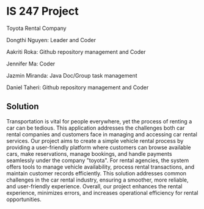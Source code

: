 # IS 247 Project

Toyota Rental Company

Dongthi Nguyen: Leader and Coder

Aakriti Roka: Github repository management and Coder

Jennifer Ma: Coder

Jazmin Miranda: Java Doc/Group task management

Daniel Taheri: Github repository management and Coder

## Solution
Transportation is vital for people everywhere, yet the process of renting a car can be tedious. This application addresses the challenges both car rental companies and customers face in managing and accessing car rental services. Our project aims to create a simple vehicle rental process by providing a user-friendly platform where customers can browse available cars, make reservations, manage bookings, and handle payments seamlessly under the company "toyota". For rental agencies, the system offers tools to manage vehicle availability, process rental transactions, and maintain customer records efficiently. This solution addresses common challenges in the car rental industry, ensuring a smoother, more reliable, and user-friendly experience. Overall, our project enhances the rental experience, minimizes errors, and increases operational efficiency for rental opportunities.
